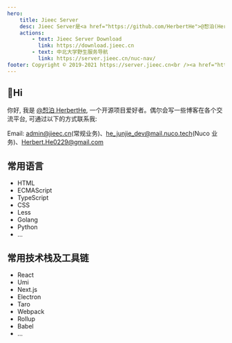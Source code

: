 ```yaml
---
hero:
    title: Jieec Server
    desc: Jieec Server是<a href="https://github.com/HerbertHe">@惒泊(Herbert He)</a>个人服务器的基础导航页, 包含对国内下载服务镜像、个人各类社交账户、开源项目托管的导航业务，欢迎您的访问!
    actions:
        - text: Jieec Server Download
          link: https://download.jieec.cn
        - text: 中北大学野生服务导航
          link: https://server.jieec.cn/nuc-nav/
footer: Copyright © 2019-2021 https://server.jieec.cn<br /><a href="https://beian.miit.gov.cn/#/Integrated/recordQuery">皖ICP备16017020号</a>
---
```


## 👋Hi

你好, 我是 [@惒泊 HerbertHe](https://github.com/HerbertHe), 一个开源项目爱好者。偶尔会写一些博客在各个交流平台, 可通过以下的方式联系我:

Email: admin@jieec.cn(常规业务)、he_junjie_dev@mail.nuco.tech(Nuco 业务)、Herbert.He0229@gmail.com

## 常用语言

-   HTML
-   ECMAScript
-   TypeScript
-   CSS
-   Less
-   Golang
-   Python
-   ...

## 常用技术栈及工具链

-   React
-   Umi
-   Next.js
-   Electron
-   Taro
-   Webpack
-   Rollup
-   Babel
-   ...
